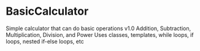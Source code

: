 # BasicCalculator
Simple calculator that can do basic operations v1.0
Addition, Subtraction, Multiplication, Division, and Power
Uses classes, templates, while loops, if loops, nested if-else loops, etc
